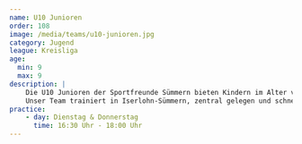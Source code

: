 ```yaml
---
name: U10 Junioren
order: 108
image: /media/teams/u10-junioren.jpg
category: Jugend
league: Kreisliga
age:
  min: 9
  max: 9
description: |
    Die U10 Junioren der Sportfreunde Sümmern bieten Kindern im Alter von 9 Jahren die perfekte Möglichkeit, Fußball spielerisch zu lernen und sich sportlich weiterzuentwickeln.
    Unser Team trainiert in Iserlohn-Sümmern, zentral gelegen und schnell erreichbar aus Menden, Hemer und der Iserlohner Innenstadt.
practice:
    - day: Dienstag & Donnerstag
      time: 16:30 Uhr - 18:00 Uhr
---
```

